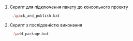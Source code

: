 1. Скрипт для підключення пакету до консольного проекту
   ```bash
    .\pack_and_publish.bat
2. Cкрипт з послідовністю виконання
   ```bash
    .\add_package.bat
